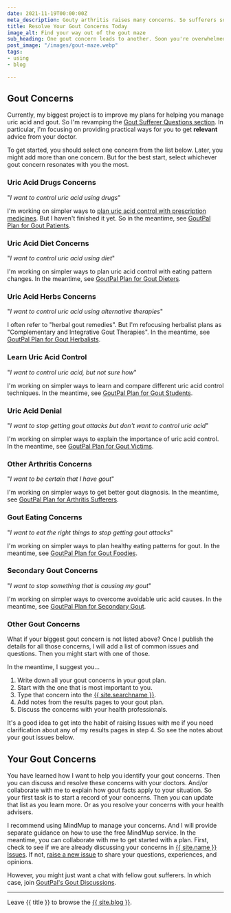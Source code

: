 ```yaml
---
date: 2021-11-19T00:00:00Z
meta_description: Gouty arthritis raises many concerns. So sufferers soon get overwhelmed by uric acid control options. See how to start resolving your gout today.
title: Resolve Your Gout Concerns Today
image_alt: Find your way out of the gout maze
sub_heading: One gout concern leads to another. Soon you're overwhelmed by uric acid treatment choices. Find your way out of the gout maze today.
post_image: "/images/gout-maze.webp"
tags:
- using
- blog

---
```

## Gout Concerns

Currently, my biggest project is to improve my plans for helping you manage uric acid and gout. So I'm revamping the <a href="/9858/questions-for-gout-sufferers/">Gout Sufferer Questions section</a>. In particular, I'm focusing on providing practical ways for you to get <b>relevant</b> advice from your doctor.

To get started, you should select one concern from the list below. Later, you might add more than one concern. But for the best start, select whichever gout concern resonates with you the most.

<h3 id="patient">Uric Acid Drugs Concerns</h3>
<p>"<em>I want to control uric acid using drugs</em>"</p>
<p>I'm working on simpler ways to <a href="/blog/starting-gout-plans/">plan uric acid control with prescription medicines</a>. But I haven't finished it yet. So in the meantime, see <a href="/9602/goutpal-plan-for-gout-patients/">GoutPal Plan for Gout Patients</a>.</p>
<h3 id="diet">Uric Acid Diet Concerns</h3>
<p>"<em>I want to control uric acid using diet</em>"</p>
<p>I'm working on simpler ways to plan uric acid control with eating pattern changes. In the meantime, see <a href="/9601/goutpal-plan-for-gout-dieters/">GoutPal Plan for Gout Dieters</a>.</p>
<h3 id="herbal">Uric Acid Herbs Concerns</h3>
<p>"<em>I want to control uric acid using alternative therapies</em>"</p>
<p>I often refer to "herbal gout remedies". But I'm refocusing herbalist plans as "Complementary and Integrative Gout Therapies". In the meantime, see <a href="/9661/goutpal-plan-for-gout-herbalists/">GoutPal Plan for Gout Herbalists</a>.</p>
<h3 id="student">Learn Uric Acid Control</h3>
<p>"<em>I want to control uric acid, but not sure how</em>"</p>
<p>I'm working on simpler ways to learn and compare different uric acid control techniques. In the meantime, see <a href="/9637/goutpal-plan-for-gout-recce-group/">GoutPal Plan for Gout Students</a>.</p>
<h3 id="victim">Uric Acid Denial</h3>
<p>"<em>I want to stop getting gout attacks but don't want to control uric acid</em>"</p>
<p>I'm working on simpler ways to explain the importance of uric acid control. In the meantime, see <a href="/9667/goutpal-plan-for-gout-victims/">GoutPal Plan for Gout Victims</a>.</p>
<h3 id="arthritis">Other Arthritis Concerns</h3>
<p>"<em>I want to be certain that I have gout</em>"</p>
<p>I'm working on simpler ways to get better gout diagnosis. In the meantime, see <a href="/9642/goutpal-plan-for-arthritis-sufferers/">GoutPal Plan for Arthritis Sufferers</a>.</p>
<h3 id="foodie">Gout Eating Concerns</h3>
<p>"<em>I want to eat the right things to stop getting gout attacks</em>"</p>
<p>I'm working on simpler ways to plan healthy eating patterns for gout. In the meantime, see <a href="/9569/goutpal-plan-for-gout-foodies/">GoutPal Plan for Gout Foodies</a>.</p>
<h3 id="secondary">Secondary Gout Concerns</h3>
<p>"<em>I want to stop something that is causing my gout</em>"</p>
<p>I'm working on simpler ways to overcome avoidable uric acid causes. In the meantime, see <a href="/9653/goutpal-plan-for-secondary-gout/">GoutPal Plan for Secondary Gout</a>.</p>

### Other Gout Concerns

What if your biggest gout concern is not listed above? Once I publish the details for all those concerns, I will add a list of common issues and questions. Then you might start with one of those. 

In the meantime, I suggest you...
1. Write down all your gout concerns in your gout plan.
2. Start with the one that is most important to you.
3. Type that concern into the <a href="{{ site.searchurl }}">{{ site.searchname }}</a>.
4. Add notes from the results pages to your gout plan.
5. Discuss the concerns with your health professionals.

It's a good idea to get into the habit of raising Issues with me if you need clarification about any of my results pages in step 4. So see the notes about your gout issues below.

## Your Gout Concerns

You have learned how I want to help you identify your gout concerns. Then you can discuss and resolve these concerns with your doctors. And/or collaborate with me to explain how gout facts apply to your situation. So your first task is to start a record of your concerns. Then you can update that list as you learn more. Or as you resolve your concerns with your health advisers.

I recommend using MindMup to manage your concerns. And I will provide separate guidance on how to use the free MindMup service. In the meantime, you can collaborate with me to get started with a plan. First, check to see if we are already discussing your concerns in <a href="{{ site.social_links.GitHub }}issues">{{ site.name }} Issues</a>. If not, <a href="{{ site.social_links.GitHub }}issues/new/choose">raise a new issue</a> to share your questions, experiences, and opinions.

However, you might just want a chat with fellow gout sufferers. In which case, join <a href="{{ site.social_links.GitHub }}discussions">GoutPal's Gout Discussions</a>.

***

Leave {{ title }} to browse the <a href="/blog">{{ site.blog }}</a>.
